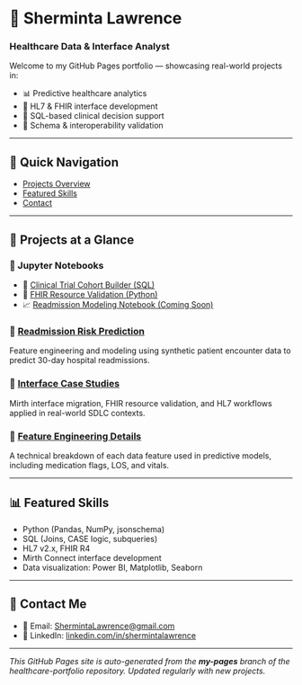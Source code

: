 # 👋 Sherminta Lawrence

### Healthcare Data & Interface Analyst

Welcome to my GitHub Pages portfolio — showcasing real-world projects in:

- 📊 Predictive healthcare analytics
- 🔌 HL7 & FHIR interface development
- 🧪 SQL-based clinical decision support
- 🔬 Schema & interoperability validation

---

## 📌 Quick Navigation

- [Projects Overview](#projects-at-a-glance)
- [Featured Skills](#featured-skills)
- [Contact](#contact-me)

---

## 📖 Projects at a Glance

### 📓 Jupyter Notebooks

- 🧪 [Clinical Trial Cohort Builder (SQL)](https://github.com/MitaJuanita/DA_project/blob/main/notebooks/active/Clinical_Trial_List.ipynb)
- 🔬 [FHIR Resource Validation (Python)](https://github.com/MitaJuanita/DA_project/blob/main/notebooks/active/FHIR_Project.ipynb)
- 📈 [Readmission Modeling Notebook (Coming Soon)](https://github.com/MitaJuanita/DA_project/blob/main/notebooks/active/Readmission_Modeling.ipynb)

### 🔹 [Readmission Risk Prediction](/README.md)
Feature engineering and modeling using synthetic patient encounter data to predict 30-day hospital readmissions.

### 🔹 [Interface Case Studies](/INTERFACE_PROJECTS.md)
Mirth interface migration, FHIR resource validation, and HL7 workflows applied in real-world SDLC contexts.

### 🔹 [Feature Engineering Details](/FEATURE_ENGINEERING.md)
A technical breakdown of each data feature used in predictive models, including medication flags, LOS, and vitals.

---

## 📊 Featured Skills
- Python (Pandas, NumPy, jsonschema)
- SQL (Joins, CASE logic, subqueries)
- HL7 v2.x, FHIR R4
- Mirth Connect interface development
- Data visualization: Power BI, Matplotlib, Seaborn

---

## 💬 Contact Me

- 📧 Email: [ShermintaLawrence@gmail.com](mailto:ShermintaLawrence@gmail.com)
- 🔗 LinkedIn: [linkedin.com/in/shermintalawrence](https://linkedin.com/in/shermintalawrence)

---

_This GitHub Pages site is auto-generated from the **my-pages** branch of the healthcare-portfolio repository. Updated regularly with new projects._

